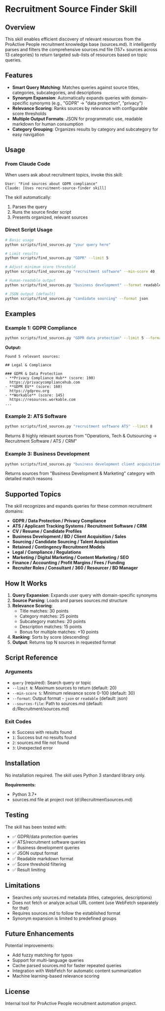# Recruitment Source Finder Skill

## Overview

This skill enables efficient discovery of relevant resources from the ProActive People recruitment knowledge base (sources.md). It intelligently parses and filters the comprehensive sources.md file (157+ sources across 13 categories) to return targeted sub-lists of resources based on topic queries.

## Features

- **Smart Query Matching**: Matches queries against source titles, categories, subcategories, and descriptions
- **Synonym Expansion**: Automatically expands queries with domain-specific synonyms (e.g., "GDPR" → "data protection", "privacy")
- **Relevance Scoring**: Ranks sources by relevance with configurable score thresholds
- **Multiple Output Formats**: JSON for programmatic use, readable markdown for human consumption
- **Category Grouping**: Organizes results by category and subcategory for easy navigation

## Usage

### From Claude Code

When users ask about recruitment topics, invoke this skill:

```
User: "Find sources about GDPR compliance"
Claude: [Uses recruitment-source-finder skill]
```

The skill automatically:
1. Parses the query
2. Runs the source finder script
3. Presents organized, relevant sources

### Direct Script Usage

```bash
# Basic usage
python scripts/find_sources.py "your query here"

# Limit results
python scripts/find_sources.py "GDPR" --limit 5

# Adjust minimum score threshold
python scripts/find_sources.py "recruitment software" --min-score 40

# Human-readable output
python scripts/find_sources.py "business development" --format readable

# JSON output (default)
python scripts/find_sources.py "candidate sourcing" --format json
```

## Examples

### Example 1: GDPR Compliance

```bash
python scripts/find_sources.py "GDPR data protection" --limit 5 --format readable
```

**Output:**
```
Found 5 relevant sources:

## Legal & Compliance

### GDPR & Data Protection
- **Privacy Compliance Hub** (score: 190)
  https://privacycompliancehub.com
- **GDPR EU** (score: 160)
  https://gdpreu.org
- **Workable** (score: 145)
  https://resources.workable.com
...
```

### Example 2: ATS Software

```bash
python scripts/find_sources.py "recruitment software ATS" --limit 8
```

Returns 8 highly relevant sources from "Operations, Tech & Outsourcing → Recruitment Software / ATS / CRM"

### Example 3: Business Development

```bash
python scripts/find_sources.py "business development client acquisition"
```

Returns sources from "Business Development & Marketing" category with detailed match reasons

## Supported Topics

The skill recognizes and expands queries for these common recruitment domains:

- **GDPR / Data Protection / Privacy Compliance**
- **ATS / Applicant Tracking Systems / Recruitment Software / CRM**
- **CV / Resume / Candidate Profiles**
- **Business Development / BD / Client Acquisition / Sales**
- **Sourcing / Candidate Sourcing / Talent Acquisition**
- **Retained / Contingency Recruitment Models**
- **Legal / Compliance / Regulations**
- **Marketing / Digital Marketing / Content Marketing / SEO**
- **Finance / Accounting / Profit Margins / Fees / Funding**
- **Recruiter Roles / Consultant / 360 / Resourcer / BD Manager**

## How It Works

1. **Query Expansion**: Expands user query with domain-specific synonyms
2. **Source Parsing**: Loads and parses sources.md structure
3. **Relevance Scoring**:
   - Title matches: 30 points
   - Category matches: 25 points
   - Subcategory matches: 20 points
   - Description matches: 15 points
   - Bonus for multiple matches: +10 points
4. **Ranking**: Sorts by score (descending)
5. **Output**: Returns top N sources in requested format

## Script Reference

### Arguments

- `query` (required): Search query or topic
- `--limit N`: Maximum sources to return (default: 20)
- `--min-score S`: Minimum relevance score 0-100 (default: 30)
- `--format`: Output format - `json` or `readable` (default: json)
- `--sources-file`: Path to sources.md (default: d:/Recruitment/sources.md)

### Exit Codes

- `0`: Success with results found
- `1`: Success but no results found
- `2`: sources.md file not found
- `3`: Unexpected error

## Installation

No installation required. The skill uses Python 3 standard library only.

**Requirements:**
- Python 3.7+
- sources.md file at project root (d:\Recruitment\sources.md)

## Testing

The skill has been tested with:
- ✅ GDPR/data protection queries
- ✅ ATS/recruitment software queries
- ✅ Business development queries
- ✅ JSON output format
- ✅ Readable markdown format
- ✅ Score threshold filtering
- ✅ Result limiting

## Limitations

- Searches only sources.md metadata (titles, categories, descriptions)
- Does not fetch or analyze actual URL content (use WebFetch separately for that)
- Requires sources.md to follow the established format
- Synonym expansion is limited to predefined groups

## Future Enhancements

Potential improvements:
- Add fuzzy matching for typos
- Support for multi-language queries
- Cache parsed sources.md for faster repeated queries
- Integration with WebFetch for automatic content summarization
- Machine learning-based relevance scoring

## License

Internal tool for ProActive People recruitment automation project.
